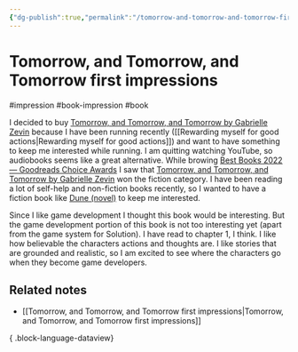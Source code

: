 ```yaml
---
{"dg-publish":true,"permalink":"/tomorrow-and-tomorrow-and-tomorrow-first-impressions/","created":"2024-01-03T10:52:22.834+09:00","updated":"2024-01-03T11:25:58.066+09:00"}
---
```


# Tomorrow, and Tomorrow, and Tomorrow first impressions

#impression #book-impression #book

I decided to buy [Tomorrow, and Tomorrow, and Tomorrow by Gabrielle Zevin](https://www.goodreads.com/en/book/show/58784475) because I have been running recently ([[Rewarding myself for good actions\|Rewarding myself for good actions]]) and want to have something to keep me interested while running. I am quitting watching YouTube, so audiobooks seems like a great alternative. While browing [Best Books 2022 — Goodreads Choice Awards](https://www.goodreads.com/choiceawards/best-books-2022) I saw that [Tomorrow, and Tomorrow, and Tomorrow by Gabrielle Zevin](https://www.goodreads.com/en/book/show/58784475) won the fiction category. I have been reading a lot of self-help and non-fiction books recently, so I wanted to have a fiction book like [Dune (novel)](https://en.wikipedia.org/wiki/Dune_(novel)) to keep me interested.

Since I like game development I thought this book would be interesting. But the game development portion of this book is not too interesting yet (apart from the game system for Solution). I have read to chapter 1, I think. I like how believable the characters actions and thoughts are. I like stories that are grounded and realistic, so I am excited to see where the characters go when they become game developers.

## Related notes

- [[Tomorrow, and Tomorrow, and Tomorrow first impressions\|Tomorrow, and Tomorrow, and Tomorrow first impressions]]

{ .block-language-dataview}

